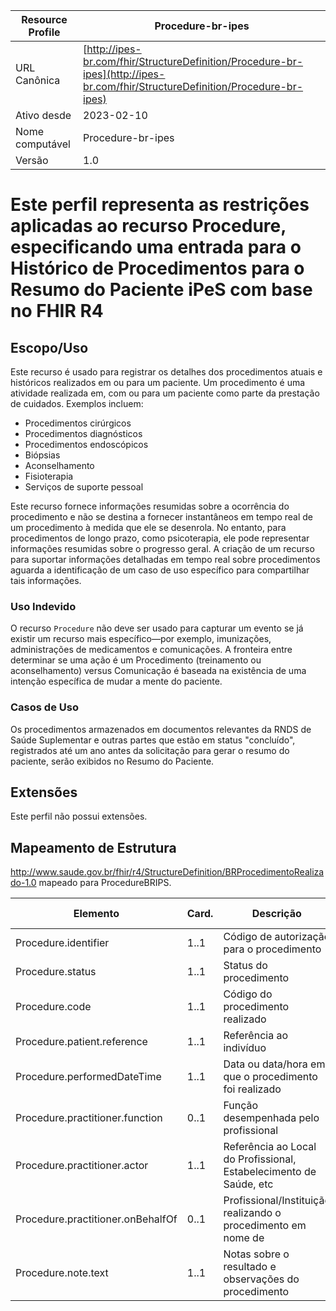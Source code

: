 | Resource Profile                     | Procedure-br-ipes                                                      |
|--------------------------------------|-----------------------------------------------------------------------------------|
| URL Canônica                        | [http://ipes-br.com/fhir/StructureDefinition/Procedure-br-ipes](http://ipes-br.com/fhir/StructureDefinition/Procedure-br-ipes) |
| Ativo desde                          | 2023-02-10                                                                        |
| Nome computável                      | Procedure-br-ipes                                                     |
| Versão                               | 1.0   


# Este perfil representa as restrições aplicadas ao recurso Procedure, especificando uma entrada para o Histórico de Procedimentos para o Resumo do Paciente iPeS com base no FHIR R4

## Escopo/Uso

Este recurso é usado para registrar os detalhes dos procedimentos atuais e históricos realizados em ou para um paciente. Um procedimento é uma atividade realizada em, com ou para um paciente como parte da prestação de cuidados. Exemplos incluem:

- Procedimentos cirúrgicos
- Procedimentos diagnósticos
- Procedimentos endoscópicos
- Biópsias
- Aconselhamento
- Fisioterapia
- Serviços de suporte pessoal

Este recurso fornece informações resumidas sobre a ocorrência do procedimento e não se destina a fornecer instantâneos em tempo real de um procedimento à medida que ele se desenrola. No entanto, para procedimentos de longo prazo, como psicoterapia, ele pode representar informações resumidas sobre o progresso geral. A criação de um recurso para suportar informações detalhadas em tempo real sobre procedimentos aguarda a identificação de um caso de uso específico para compartilhar tais informações.

### Uso Indevido

O recurso `Procedure` não deve ser usado para capturar um evento se já existir um recurso mais específico—por exemplo, imunizações, administrações de medicamentos e comunicações. A fronteira entre determinar se uma ação é um Procedimento (treinamento ou aconselhamento) versus Comunicação é baseada na existência de uma intenção específica de mudar a mente do paciente.

### Casos de Uso

Os procedimentos armazenados em documentos relevantes da RNDS de Saúde Suplementar e outras partes que estão em status "concluído", registrados até um ano antes da solicitação para gerar o resumo do paciente, serão exibidos no Resumo do Paciente.

## Extensões

Este perfil não possui extensões.

## Mapeamento de Estrutura

http://www.saude.gov.br/fhir/r4/StructureDefinition/BRProcedimentoRealizado-1.0 mapeado para ProcedureBRIPS.

| **Elemento**                        | **Card.** | **Descrição**                                               | **Domínio**                           | **Mapeamento (FHIRPath)** |
|-------------------------------------|-----------|-------------------------------------------------------------|---------------------------------------|---------------------------|
| Procedure.identifier                | 1..1      | Código de autorização para o procedimento                   | BRTipoIdentificadorProcedimento-1.0   | Fixo em 'AUTH'            |
| Procedure.status                    | 1..1      | Status do procedimento                                      | BREstadoEvento-1.0                   |                           |
| Procedure.code                      | 1..1      | Código do procedimento realizado                            | BRProcedimentosNacionais-1.0          |                           |
| Procedure.patient.reference         | 1..1      | Referência ao indivíduo                                     | Reference:Patient                    |                           |
| Procedure.performedDateTime         | 1..1      | Data ou data/hora em que o procedimento foi realizado       |                                       |                           |
| Procedure.practitioner.function     | 0..1      | Função desempenhada pelo profissional                       | BROcupacao-1.0                       |                           |
| Procedure.practitioner.actor        | 1..1      | Referência ao Local do Profissional, Estabelecimento de Saúde, etc |                                       |                           |
| Procedure.practitioner.onBehalfOf   | 0..1      | Profissional/Instituição realizando o procedimento em nome de |                                       |                           |
| Procedure.note.text                 | 1..1      | Notas sobre o resultado e observações do procedimento       |                                       |                           |














